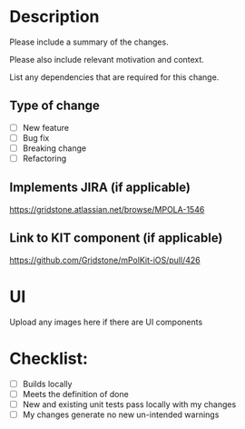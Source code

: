 # Description

Please include a summary of the changes.

Please also include relevant motivation and context. 

List any dependencies that are required for this change.

## Type of change

- [ ] New feature
- [ ] Bug fix
- [ ] Breaking change
- [ ] Refactoring

## Implements JIRA (if applicable)
https://gridstone.atlassian.net/browse/MPOLA-1546

## Link to KIT component (if applicable)
https://github.com/Gridstone/mPolKit-iOS/pull/426
 
# UI
Upload any images here if there are UI components
 
# Checklist:

- [ ] Builds locally
- [ ] Meets the definition of done
- [ ] New and existing unit tests pass locally with my changes
- [ ] My changes generate no new un-intended warnings

